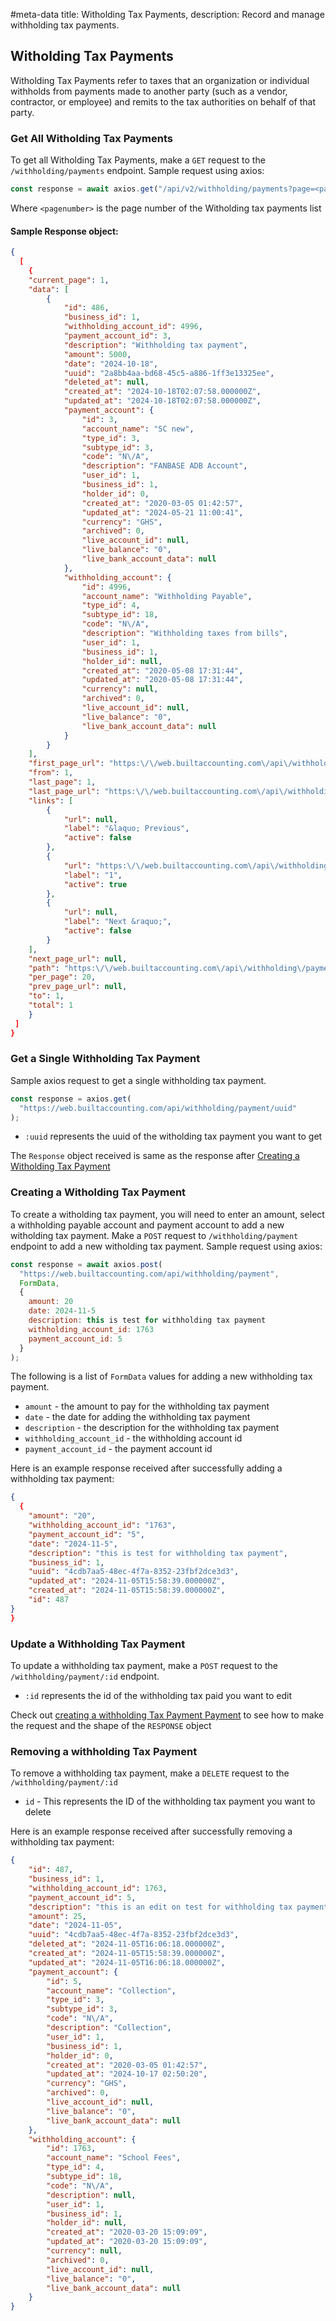 #meta-data title: Witholding Tax Payments, description: Record and manage withholding tax payments.
## Witholding Tax Payments

Witholding Tax Payments refer to taxes that an organization or individual withholds from payments made to another party (such as a vendor, contractor, or employee) and remits to the tax authorities on behalf of that party.


### Get All Witholding Tax Payments

To get all Witholding Tax Payments, make a `GET` request to the `/withholding/payments` endpoint. Sample request using axios:

```js
const response = await axios.get("/api/v2/withholding/payments?page=<pagenumber>");
```

Where `<pagenumber>` is the page number of the Witholding tax payments list


#### Sample Response object:

```json
{
  [
    {
    "current_page": 1,
    "data": [
        {
            "id": 486,
            "business_id": 1,
            "withholding_account_id": 4996,
            "payment_account_id": 3,
            "description": "Withholding tax payment",
            "amount": 5000,
            "date": "2024-10-18",
            "uuid": "2a8bb4aa-bd68-45c5-a886-1ff3e13325ee",
            "deleted_at": null,
            "created_at": "2024-10-18T02:07:58.000000Z",
            "updated_at": "2024-10-18T02:07:58.000000Z",
            "payment_account": {
                "id": 3,
                "account_name": "SC new",
                "type_id": 3,
                "subtype_id": 3,
                "code": "N\/A",
                "description": "FANBASE ADB Account",
                "user_id": 1,
                "business_id": 1,
                "holder_id": 0,
                "created_at": "2020-03-05 01:42:57",
                "updated_at": "2024-05-21 11:00:41",
                "currency": "GHS",
                "archived": 0,
                "live_account_id": null,
                "live_balance": "0",
                "live_bank_account_data": null
            },
            "withholding_account": {
                "id": 4996,
                "account_name": "Withholding Payable",
                "type_id": 4,
                "subtype_id": 18,
                "code": "N\/A",
                "description": "Withholding taxes from bills",
                "user_id": 1,
                "business_id": 1,
                "holder_id": null,
                "created_at": "2020-05-08 17:31:44",
                "updated_at": "2020-05-08 17:31:44",
                "currency": null,
                "archived": 0,
                "live_account_id": null,
                "live_balance": "0",
                "live_bank_account_data": null
            }
        }
    ],
    "first_page_url": "https:\/\/web.builtaccounting.com\/api\/withholding\/payments?page=1",
    "from": 1,
    "last_page": 1,
    "last_page_url": "https:\/\/web.builtaccounting.com\/api\/withholding\/payments?page=1",
    "links": [
        {
            "url": null,
            "label": "&laquo; Previous",
            "active": false
        },
        {
            "url": "https:\/\/web.builtaccounting.com\/api\/withholding\/payments?page=1",
            "label": "1",
            "active": true
        },
        {
            "url": null,
            "label": "Next &raquo;",
            "active": false
        }
    ],
    "next_page_url": null,
    "path": "https:\/\/web.builtaccounting.com\/api\/withholding\/payments",
    "per_page": 20,
    "prev_page_url": null,
    "to": 1,
    "total": 1
    }
 ]
}
```

### Get a Single Withholding Tax Payment

Sample axios request to get a single withholding tax payment.

```js
const response = axios.get(
  "https://web.builtaccounting.com/api/withholding/payment/uuid"
);
```

- `:uuid` represents the uuid of the witholding tax payment you want to get

The `Response` object received is same as the response after <a href="#creating-a-witholding-tax-payment">Creating a Witholding Tax Payment</a>

### Creating a Witholding Tax Payment

To create a witholding tax payment, you will need to enter an amount, select a withholding payable account and payment account to add a new witholding tax payment.
Make a `POST` request to `/withholding/payment` endpoint to add a new witholding tax payment. Sample request using axios:

```js
const response = await axios.post(
  "https://web.builtaccounting.com/api/withholding/payment",
  FormData,
  {
    amount: 20
    date: 2024-11-5
    description: this is test for withholding tax payment
    withholding_account_id: 1763
    payment_account_id: 5
  }
);
```

The following is a list of `FormData` values for adding a new withholding tax payment.

- `amount` - the amount to pay for the withholding tax payment
- `date` - the date for adding the withholding tax payment
- `description` - the description for the withholding tax payment
- `withholding_account_id` - the withholding account id
- `payment_account_id` - the payment account id

Here is an example response received after successfully adding a withholding tax payment:

```json
{
  {
    "amount": "20",
    "withholding_account_id": "1763",
    "payment_account_id": "5",
    "date": "2024-11-5",
    "description": "this is test for withholding tax payment",
    "business_id": 1,
    "uuid": "4cdb7aa5-48ec-4f7a-8352-23fbf2dce3d3",
    "updated_at": "2024-11-05T15:58:39.000000Z",
    "created_at": "2024-11-05T15:58:39.000000Z",
    "id": 487
}
}
```

### Update a Withholding Tax Payment

To update a withholding tax payment, make a `POST` request to the `/withholding/payment/:id` endpoint.

- `:id` represents the id of the withholding tax paid you want to edit

Check out <a href="#creating-a-withholding-tax-payment">creating a withholding Tax Payment Payment</a> to see how to make the request and the shape of the `RESPONSE` object

### Removing a withholding Tax Payment

To remove a withholding tax payment, make a `DELETE` request to the `/withholding/payment/:id`

- `id` - This represents the ID of the withholding tax payment you want to delete

Here is an example response received after successfully removing a withholding tax payment:

```json
{
    "id": 487,
    "business_id": 1,
    "withholding_account_id": 1763,
    "payment_account_id": 5,
    "description": "this is an edit on test for withholding tax payment",
    "amount": 25,
    "date": "2024-11-05",
    "uuid": "4cdb7aa5-48ec-4f7a-8352-23fbf2dce3d3",
    "deleted_at": "2024-11-05T16:06:18.000000Z",
    "created_at": "2024-11-05T15:58:39.000000Z",
    "updated_at": "2024-11-05T16:06:18.000000Z",
    "payment_account": {
        "id": 5,
        "account_name": "Collection",
        "type_id": 3,
        "subtype_id": 3,
        "code": "N\/A",
        "description": "Collection",
        "user_id": 1,
        "business_id": 1,
        "holder_id": 0,
        "created_at": "2020-03-05 01:42:57",
        "updated_at": "2024-10-17 02:50:20",
        "currency": "GHS",
        "archived": 0,
        "live_account_id": null,
        "live_balance": "0",
        "live_bank_account_data": null
    },
    "withholding_account": {
        "id": 1763,
        "account_name": "School Fees",
        "type_id": 4,
        "subtype_id": 18,
        "code": "N\/A",
        "description": null,
        "user_id": 1,
        "business_id": 1,
        "holder_id": null,
        "created_at": "2020-03-20 15:09:09",
        "updated_at": "2020-03-20 15:09:09",
        "currency": null,
        "archived": 0,
        "live_account_id": null,
        "live_balance": "0",
        "live_bank_account_data": null
    }
}
```